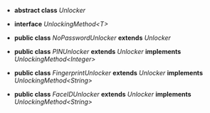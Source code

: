 * **abstract class** *Unlocker*
* **interface** *UnlockingMethod\<T\>*

* **public class** *NoPasswordUnlocker* **extends** *Unlocker*
* **public class** *PINUnlocker* **extends** *Unlocker* **implements** *UnlockingMethod\<Integer\>*
* **public class** *FingerprintUnlocker* **extends** *Unlocker* **implements** *UnlockingMethod\<String\>*
* **public class** *FaceIDUnlocker* **extends** *Unlocker* **implements** *UnlockingMethod\<String\>*